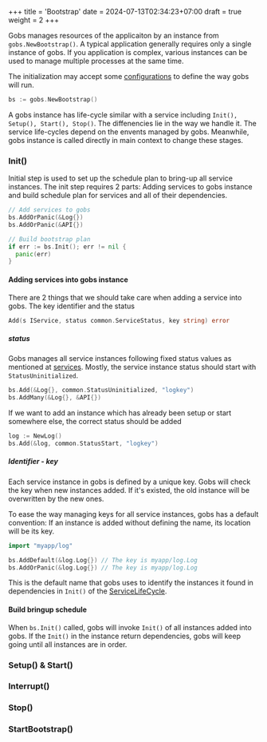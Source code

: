 +++
title = 'Bootstrap'
date = 2024-07-13T02:34:23+07:00
draft = true
weight = 2
+++

Gobs manages resources of the applicaiton by an instance from `gobs.NewBootstrap()`. A typical application generally requires only a single instance of gobs. If you application is complex, various instances can be used to manage multiple processes at the same time.

The initialization may accept some [configurations](../configuration/) to define the way gobs will run.

```go {style=tokyonight-night,filename=single.go}
bs := gobs.NewBootstrap()
```

A gobs instance has life-cycle similar with a service including `Init(), Setup(), Start(), Stop()`. The diffenencies lie in the way we handle it. The service life-cycles depend on the envents managed by gobs. Meanwhile, gobs instance is called directly in main context to change these stages.

### Init()
Initial step is used to set up the schedule plan to bring-up all service instances. The init step requires 2 parts: Adding services to gobs instance and build schedule plan for services and all of their dependencies.
```go {style=tokyonight-night,filename=single.go}
// Add services to gobs
bs.AddOrPanic(&Log{})
bs.AddOrPanic(&API{})

// Build bootstrap plan
if err := bs.Init(); err != nil {
  panic(err)
}
```

#### Adding services into gobs instance
There are 2 things that we should take care when adding a service into gobs. The key identifier and the status
```go {style=tokyonight-night}
Add(s IService, status common.ServiceStatus, key string) error
```
##### status
Gobs manages all service instances following fixed status values as mentioned at [services](../service/). 
Mostly, the service instance status should start with `StatusUninitialized`.
```go {style=tokyonight-night}
bs.Add(&Log{}, common.StatusUninitialized, "logkey")
bs.AddMany(&Log{}, &API{})
```
If we want to add an instance which has already been setup or start somewhere else, the correct status should be added
```go {style=tokyonight-night}
log := NewLog()
bs.Add(&log, common.StatusStart, "logkey")
```

##### Identifier - key
Each service instance in gobs is defined by a unique key. Gobs will check the key when new instances added. If it's existed, the old instance will be overwritten by the new ones.

To ease the way managing keys for all service instances, gobs has a default convention: If an instance is added without defining the name, its location will be its key.
```go {style=tokyonight-night}
import "myapp/log"

bs.AddDefault(&log.Log{}) // The key is myapp/log.Log
bs.AddOrPanic(&log.Log{}) // The key is myapp/log.Log
```
This is the default name that gobs uses to identify the instances it found in dependencies in `Init()` of the [ServiceLifeCycle](../service/01_service-life-cycle/).


#### Build bringup schedule
When `bs.Init()` called, gobs will invoke `Init()` of all instances added into gobs. If the `Init()` in the instance return dependencies, gobs will keep going until all instances are in order.

### Setup() & Start()
### Interrupt()
### Stop()
### StartBootstrap()
